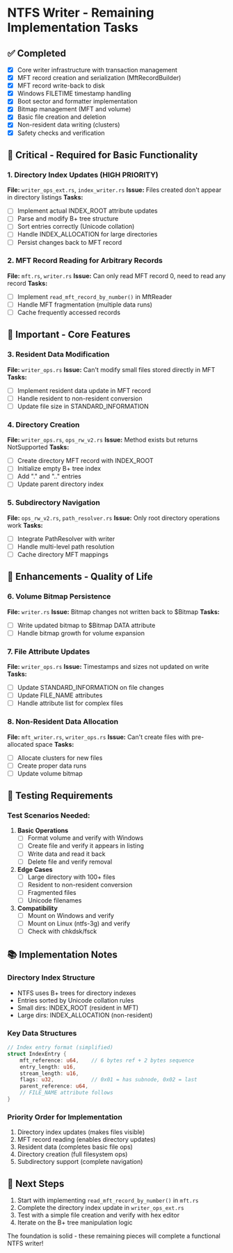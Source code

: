 # NTFS Writer - Remaining Implementation Tasks

## ✅ Completed
- [x] Core writer infrastructure with transaction management
- [x] MFT record creation and serialization (MftRecordBuilder)
- [x] MFT record write-back to disk
- [x] Windows FILETIME timestamp handling
- [x] Boot sector and formatter implementation
- [x] Bitmap management (MFT and volume)
- [x] Basic file creation and deletion
- [x] Non-resident data writing (clusters)
- [x] Safety checks and verification

## 🚧 Critical - Required for Basic Functionality

### 1. Directory Index Updates (HIGH PRIORITY)
**File:** `writer_ops_ext.rs`, `index_writer.rs`
**Issue:** Files created don't appear in directory listings
**Tasks:**
- [ ] Implement actual INDEX_ROOT attribute updates
- [ ] Parse and modify B+ tree structure
- [ ] Sort entries correctly (Unicode collation)
- [ ] Handle INDEX_ALLOCATION for large directories
- [ ] Persist changes back to MFT record

### 2. MFT Record Reading for Arbitrary Records
**File:** `mft.rs`, `writer.rs`
**Issue:** Can only read MFT record 0, need to read any record
**Tasks:**
- [ ] Implement `read_mft_record_by_number()` in MftReader
- [ ] Handle MFT fragmentation (multiple data runs)
- [ ] Cache frequently accessed records

## 📝 Important - Core Features

### 3. Resident Data Modification
**File:** `writer_ops.rs`
**Issue:** Can't modify small files stored directly in MFT
**Tasks:**
- [ ] Implement resident data update in MFT record
- [ ] Handle resident to non-resident conversion
- [ ] Update file size in STANDARD_INFORMATION

### 4. Directory Creation
**File:** `writer_ops.rs`, `ops_rw_v2.rs`
**Issue:** Method exists but returns NotSupported
**Tasks:**
- [ ] Create directory MFT record with INDEX_ROOT
- [ ] Initialize empty B+ tree index
- [ ] Add "." and ".." entries
- [ ] Update parent directory index

### 5. Subdirectory Navigation
**File:** `ops_rw_v2.rs`, `path_resolver.rs`
**Issue:** Only root directory operations work
**Tasks:**
- [ ] Integrate PathResolver with writer
- [ ] Handle multi-level path resolution
- [ ] Cache directory MFT mappings

## 🔧 Enhancements - Quality of Life

### 6. Volume Bitmap Persistence
**File:** `writer.rs`
**Issue:** Bitmap changes not written back to $Bitmap
**Tasks:**
- [ ] Write updated bitmap to $Bitmap DATA attribute
- [ ] Handle bitmap growth for volume expansion

### 7. File Attribute Updates
**File:** `writer_ops.rs`
**Issue:** Timestamps and sizes not updated on write
**Tasks:**
- [ ] Update STANDARD_INFORMATION on file changes
- [ ] Update FILE_NAME attributes
- [ ] Handle attribute list for complex files

### 8. Non-Resident Data Allocation
**File:** `mft_writer.rs`, `writer_ops.rs`
**Issue:** Can't create files with pre-allocated space
**Tasks:**
- [ ] Allocate clusters for new files
- [ ] Create proper data runs
- [ ] Update volume bitmap

## 🧪 Testing Requirements

### Test Scenarios Needed:
1. **Basic Operations**
   - [ ] Format volume and verify with Windows
   - [ ] Create file and verify it appears in listing
   - [ ] Write data and read it back
   - [ ] Delete file and verify removal

2. **Edge Cases**
   - [ ] Large directory with 100+ files
   - [ ] Resident to non-resident conversion
   - [ ] Fragmented files
   - [ ] Unicode filenames

3. **Compatibility**
   - [ ] Mount on Windows and verify
   - [ ] Mount on Linux (ntfs-3g) and verify
   - [ ] Check with chkdsk/fsck

## 📚 Implementation Notes

### Directory Index Structure
- NTFS uses B+ trees for directory indexes
- Entries sorted by Unicode collation rules
- Small dirs: INDEX_ROOT (resident in MFT)
- Large dirs: INDEX_ALLOCATION (non-resident)

### Key Data Structures
```rust
// Index entry format (simplified)
struct IndexEntry {
    mft_reference: u64,    // 6 bytes ref + 2 bytes sequence
    entry_length: u16,
    stream_length: u16,
    flags: u32,            // 0x01 = has subnode, 0x02 = last
    parent_reference: u64,
    // FILE_NAME attribute follows
}
```

### Priority Order for Implementation
1. Directory index updates (makes files visible)
2. MFT record reading (enables directory updates)
3. Resident data (completes basic file ops)
4. Directory creation (full filesystem ops)
5. Subdirectory support (complete navigation)

## 🎯 Next Steps

1. Start with implementing `read_mft_record_by_number()` in `mft.rs`
2. Complete the directory index update in `writer_ops_ext.rs`
3. Test with a simple file creation and verify with hex editor
4. Iterate on the B+ tree manipulation logic

The foundation is solid - these remaining pieces will complete a functional NTFS writer!